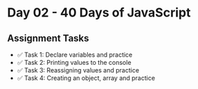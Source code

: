# Day 02 - 40 Days of JavaScript


## Assignment Tasks

- ✅ Task 1: Declare variables and practice
- ✅ Task 2: Printing values ​​to the console
- ✅ Task 3: Reassigning values and practice
- ✅ Task 4: Creating an object, array and practice